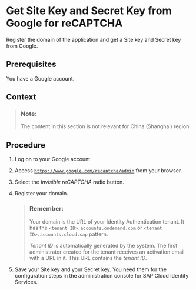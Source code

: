 <!-- loio4cbf06c0e9ef446fa30bbc269b0c0653 -->

# Get Site Key and Secret Key from Google for reCAPTCHA

Register the domain of the application and get a Site key and Secret key from Google.



<a name="loio4cbf06c0e9ef446fa30bbc269b0c0653__prereq_y5s_ldh_gcb"/>

## Prerequisites

You have a Google account.



<a name="loio4cbf06c0e9ef446fa30bbc269b0c0653__context_w4b_gnf_hnb"/>

## Context

> ### Note:  
> The content in this section is not relevant for China \(Shanghai\) region.



<a name="loio4cbf06c0e9ef446fa30bbc269b0c0653__steps_ztv_bch_gcb"/>

## Procedure

1.  Log on to your Google account.

2.  Access <code><a href="https://www.google.com/recaptcha/admin">https://www.google.com/recaptcha/admin</a></code> from your browser.

3.  Select the *Invisible reCAPTCHA* radio button.

4.  Register your domain.

    > ### Remember:  
    > Your domain is the URL of your Identity Authentication tenant. It has the `<tenant ID>.accounts.ondemand.com` or `<tenant ID>.accounts.cloud.sap` pattern.
    > 
    > *Tenant ID* is automatically generated by the system. The first administrator created for the tenant receives an activation email with a URL in it. This URL contains the *tenant ID*.

5.  Save your Site key and your Secret key. You need them for the configuration steps in the administration console for SAP Cloud Identity Services.


